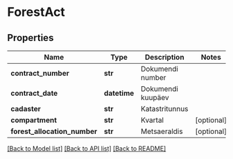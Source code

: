 # ForestAct

## Properties
Name | Type | Description | Notes
------------ | ------------- | ------------- | -------------
**contract_number** | **str** | Dokumendi number | 
**contract_date** | **datetime** | Dokumendi kuupäev | 
**cadaster** | **str** | Katastritunnus | 
**compartment** | **str** | Kvartal | [optional] 
**forest_allocation_number** | **str** | Metsaeraldis | [optional] 

[[Back to Model list]](../README.md#documentation-for-models) [[Back to API list]](../README.md#documentation-for-api-endpoints) [[Back to README]](../README.md)


